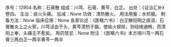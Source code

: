 序号：12954
名称：石膏散
组成：川芎、石膏、黄芩、白芷。
出处：《证治汇补》卷四。
主治：痰火头痛。
加减：None
功效：清热散火。
用法用量：水煎服。
制备方法：None
临床应用：None
各家论述：《医略六书》：白芷散阳明之痰湿，石膏散炎上之火邪，川芎活血于头，黄芩清热于膈，使痰火顿除，则经络通畅，而清阳上奉，头痛无不愈矣。
用药禁忌：None
附注：《医略六书》本方用川芎一两石膏三两白芷一两半黄芩一两半
